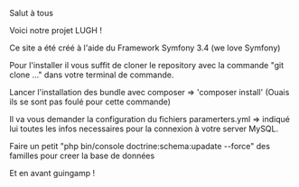 Salut à tous 

Voici notre projet LUGH ! 

Ce site a été créé à l'aide du Framework Symfony 3.4 (we love Symfony)

Pour l'installer il vous suffit de cloner le repository avec la commande "git clone ..." dans votre terminal de commande.

Lancer l'installation des bundle avec composer => 'composer install' (Ouais ils se sont pas foulé pour cette commande)

Il va vous demander la configuration du fichiers paramerters.yml => indiqué lui toutes les infos necessaires pour la connexion à votre server MySQL.

Faire un petit "php bin/console doctrine:schema:upadate --force" des familles pour creer la base de données

Et en avant guingamp !
